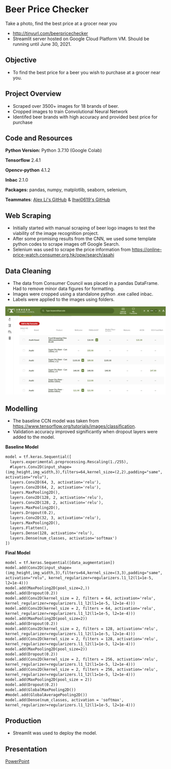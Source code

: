 # Beer Price Checker
Take a photo, find the best price at a grocer near you
* http://tinyurl.com/beerpricechecker
* Streamlit server hosted on Google Cloud Platform VM. Should be running until June 30, 2021.

## Objective
* To find the best price for a beer you wish to purchase at a grocer near you.

## Project Overview
* Scraped over 3500+ images for 18 brands of beer.
* Cropped images to train Convolutional Neural Network
* Identifed beer brands with high accuracy and provided best price for purchase

## Code and Resources
**Python Version:** Python 3.7.10 (Google Colab)

**Tensorflow** 2.4.1

**Opencv-python** 4.1.2

**Inbac** 2.1.0
 
**Packages:** pandas, numpy, matplotlib, seaborn, selenium, 

**Teammates**: [Alex Li's GitHub](https://github.com/ahhhlexli "Alex Li's GitHub") & [lhwj0619's GitHub](https://github.com/lhwj0619 "lhwj0619's GitHub")

## Web Scraping
* Initially started with manual scraping of beer logo images to test the viability of the image recognition project.
* After some promising results from the CNN, we used some template python codes to scrape images off Google Search.
* Selenium was used to scrape the price information from https://online-price-watch.consumer.org.hk/opw/search/asahi

## Data Cleaning
* The data from Consumer Council was placed in a pandas DataFrame. Had to remove minor data figures for formatting.
* Images were cropped using a standalone python .exe called inbac.
* Labels were applied to the images using folders.

![alt text](https://github.com/azwinlam/beerpricechecker/blob/main/images/consumercouncil.png "Consumer Council")

## Modelling
* The baseline CCN model was taken from https://www.tensorflow.org/tutorials/images/classification.
* Validation accuracy improved significantly when dropout layers were added to the model. 

**Baseline Model**
```
model = tf.keras.Sequential([
  layers.experimental.preprocessing.Rescaling(1./255),
  #layers.Conv2D(input_shape=(img_height,img_width,3),filters=64,kernel_size=(2,2),padding="same", activation="relu"),
  layers.Conv2D(64, 3, activation='relu'),
  layers.Conv2D(64, 2, activation='relu'),
  layers.MaxPooling2D(),
  layers.Conv2D(128, 2, activation='relu'),
  layers.Conv2D(128, 2, activation='relu'),
  layers.MaxPooling2D(),
  layers.Dropout(0.2),
  layers.Conv2D(32, 3, activation='relu'),
  layers.MaxPooling2D(),
  layers.Flatten(),
  layers.Dense(128, activation='relu'),
  layers.Dense(num_classes, activation='softmax')
])
```

**Final Model**
```
model = tf.keras.Sequential([data_augmentation])
model.add(Conv2D(input_shape=(img_height,img_width,3),filters=64,kernel_size=(3,3),padding="same", activation="relu", kernel_regularizer=regularizers.l1_l2(l1=1e-5, l2=1e-4)))
model.add(MaxPooling2D(pool_size=2,)) 
model.add(Dropout(0.2))
model.add(Conv2D(kernel_size = 2, filters = 64, activation='relu', kernel_regularizer=regularizers.l1_l2(l1=1e-5, l2=1e-4)))
model.add(Conv2D(kernel_size = 2, filters = 64, activation='relu', kernel_regularizer=regularizers.l1_l2(l1=1e-5, l2=1e-4)))
model.add(MaxPooling2D(pool_size=2))
model.add(Dropout(0.2))
model.add(Conv2D(kernel_size = 2, filters = 128, activation='relu', kernel_regularizer=regularizers.l1_l2(l1=1e-5, l2=1e-4)))
model.add(Conv2D(kernel_size = 2, filters = 128, activation='relu', kernel_regularizer=regularizers.l1_l2(l1=1e-5, l2=1e-4)))
model.add(MaxPooling2D(pool_size=2))
model.add(Dropout(0.2))
model.add(Conv2D(kernel_size = 2, filters = 256, activation='relu', kernel_regularizer=regularizers.l1_l2(l1=1e-5, l2=1e-4)))
model.add(Conv2D(kernel_size = 2, filters = 256, activation='relu', kernel_regularizer=regularizers.l1_l2(l1=1e-5, l2=1e-4)))
model.add(MaxPooling2D(pool_size = 2))
model.add(Dropout(0.2))
model.add(GlobalMaxPooling2D())
#model.add(GlobalAveragePooling2D())
model.add(Dense(num_classes, activation = 'softmax', kernel_regularizer=regularizers.l1_l2(l1=1e-5, l2=1e-4)))
```

## Production
* Streamlit was used to deploy the model. 

## Presentation
[PowerPoint](https://github.com/azwinlam/beerpricechecker/blob/main/0Beer%20Price%20Checker.pptx)
